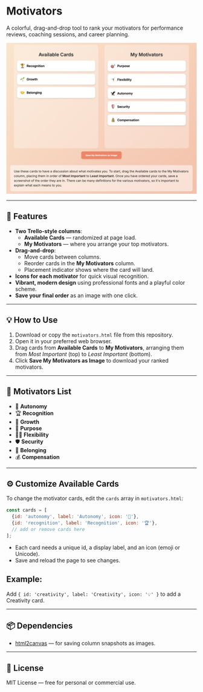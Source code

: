 # Motivators

A colorful, drag-and-drop tool to rank your motivators for performance reviews, coaching sessions, and career planning.  

![Motivators Screenshot](screenshot.jpg)

---

## 🚀 Features

- **Two Trello-style columns**:
  - **Available Cards** — randomized at page load.
  - **My Motivators** — where you arrange your top motivators.
- **Drag-and-drop**:
  - Move cards between columns.
  - Reorder cards in the **My Motivators** column.
  - Placement indicator shows where the card will land.
- **Icons for each motivator** for quick visual recognition.
- **Vibrant, modern design** using professional fonts and a playful color scheme.
- **Save your final order** as an image with one click.

---

## 💡 How to Use

1. Download or copy the `motivators.html` file from this repository.  
2. Open it in your preferred web browser.  
3. Drag cards from **Available Cards** to **My Motivators**, arranging them from *Most Important* (top) to *Least Important* (bottom).  
4. Click **Save My Motivators as Image** to download your ranked motivators.  

---

## 📄 Motivators List

- 🦅 **Autonomy**  
- 🏆 **Recognition**  
- 🌱 **Growth**  
- 🎯 **Purpose**  
- 🤸‍♂️ **Flexibility**  
- 🛡️ **Security**  
- 🤝 **Belonging**  
- 💰 **Compensation**

---

## ⚙️ Customize Available Cards

To change the motivator cards, edit the `cards` array in `motivators.html`:

```js
const cards = [
  {id: 'autonomy', label: 'Autonomy', icon: '🦅'},
  {id: 'recognition', label: 'Recognition', icon: '🏆'},
  // add or remove cards here
];
```

- Each card needs a unique id, a display label, and an icon (emoji or Unicode).
- Save and reload the page to see changes.

## Example:
Add ```{ id: 'creativity', label: 'Creativity', icon: '💡' }``` to add a Creativity card.


---

## 📦 Dependencies

- [html2canvas](https://html2canvas.hertzen.com/) — for saving column snapshots as images.

---

## 📜 License

MIT License — free for personal or commercial use.  
